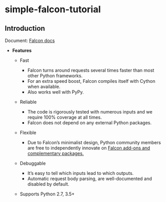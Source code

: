 # simple-falcon-tutorial

## Introduction
Document: <a href="https://falcon.readthedocs.io/en/stable/user/intro.html">Falcon docs</a>

- <b>Features</b>
    - Fast
      - Falcon turns around requests several times faster than most other Python frameworks.
      - For an extra speed boost, Falcon compiles itself with Cython when available.
      - Also works well with PyPy.
        
    - Reliable
      - The code is rigorously tested with numerous inputs and we require 100% coverage at all times.
      - Falcon does not depend on any external Python packages.
      
    - Flexible
      - Due to Falcon’s minimalist design, Python community members are free to independently innovate on <a href="https://github.com/falconry/falcon/wiki">Falcon add-ons and complementary packages.</a>
      
    - Debuggable
      - It’s easy to tell which inputs lead to which outputs.
      - Automatic request body parsing, are well-documented and disabled by default.
    
    - Supports Python 2.7, 3.5+